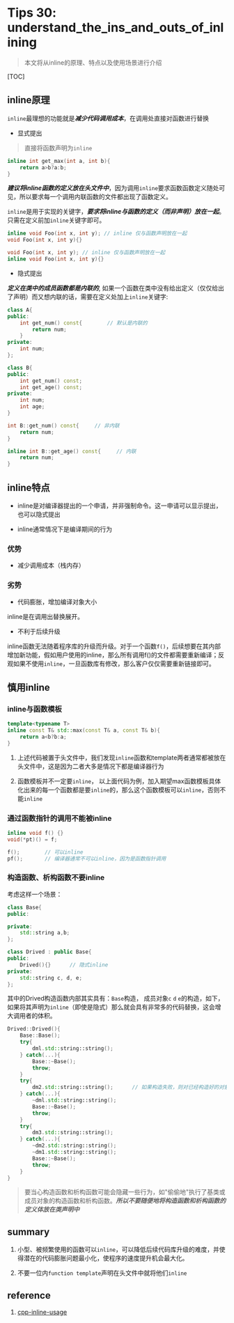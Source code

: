 # Tips 30: understand_the_ins_and_outs_of_inlining

>本文将从inline的原理、特点以及使用场景进行介绍

[TOC]

## inline原理
`inline`最理想的功能就是***减少代码调用成本***，在调用处直接对函数进行替换


- 显式提出

> 直接将函数声明为`inline`

```cpp
inline int get_max(int a, int b){
    return a>b?a:b;
}
```

***建议将inline函数的定义放在头文件中***，因为调用`inline`要求函数函数定义随处可见，所以要求每一个调用内联函数的文件都出现了函数定义。

`inline`是用于实现的关键字，***要求将inline与函数的定义（而非声明）放在一起***。只需在定义前加`inline`关键字即可。

```cpp
inline void Foo(int x, int y); // inline 仅与函数声明放在一起
void Foo(int x, int y){}
```

```cpp
void Foo(int x, int y); // inline 仅与函数声明放在一起
inline void Foo(int x, int y){}
```

- 隐式提出

***定义在类中的成员函数都是内联的***, 如果一个函数在类中没有给出定义（仅仅给出了声明）而又想内联的话，需要在定义处加上`inline`关键字:

```cpp
class A{
public:
    int get_num() const{        // 默认是内联的
        return num;
    }
private:
    int num;
};
```

```cpp
class B{
public:
    int get_num() const;
    int get_age() const;
private:
    int num;
    int age;
}

int B::get_num() const{     // 非内联
    return num;
}

inline int B::get_age() const{     // 内联
    return num;
}
```

## inline特点

- inline是对编译器提出的一个申请，并非强制命令。这一申请可以显示提出，也可以隐式提出

- inline通常情况下是编译期间的行为

### 优势

- 减少调用成本（栈内存）

### 劣势

- 代码膨胀，增加编译对象大小

inline是在调用出替换展开。

- 不利于后续升级

inline函数无法随着程序库的升级而升级。对于一个函数`f()`，后续想要在其内部增加新功能，假如用户使用的inline，那么所有调用f()的文件都需要重新编译；反观如果不使用`inline`，一旦函数库有修改，那么客户仅仅需要重新链接即可。

## 慎用inline

### inline与函数模板

```cpp
template<typename T>
inline const T& std::max(const T& a, const T& b){
    return a<b?b:a;
}
```
1. 上述代码被置于头文件中，我们发现``inline``函数和template两者通常都被放在头文件中，这是因为二者大多是情况下都是编译器行为

2. 函数模板并不一定要`inline`， 以上面代码为例，加入期望max函数模板具体化出来的每一个函数都是要`inline`的，那么这个函数模板可以`inline`，否则不能`inline`

### 通过函数指针的调用不能被inline

```cpp
inline void f() {}  
void(*pt)() = f;

f();        // 可以inline
pf();       // 编译器通常不可以inline，因为是函数指针调用

```

### 构造函数、析构函数不要inline

考虑这样一个场景： 

```cpp
class Base{
public:

private:
    std::string a,b;
};

class Drived : public Base{
public:
    Drived(){}      // 隐式inline
private:
    std::string c, d, e;
};
```

其中的Drived构造函数内部其实具有：`Base`构造， 成员对象`c` `d` `e`的构造，如下，如果将其声明为`inline`（即使是隐式）那么就会具有非常多的代码替换，这会增大调用者的体积。

```cpp
Drived::Drived(){
    Base::Base();
    try{
        dml.std::string::string();
    } catch(...){
        Base::~Base();
        throw;
    }
    try{
        dm2.std::string::string();      // 如果构造失败，则对已经构造好的对象进行析构
    } catch(...){
        ~dml.std::string::string();
        Base::~Base();
        throw;
    }
    try{
        dm3.std::string::string();
    } catch(...){
        ~dm2.std::string::string();
        ~dm1.std::string::string();
        Base::~Base();
        throw;
    }
}
```

> 要当心构造函数和析构函数可能会隐藏一些行为，如"偷偷地"执行了基类或成员对象的构造函数和析构函数。***所以不要随便地将构造函数和析构函数的定义体放在类声明中***

## summary
1. 小型、被频繁使用的函数可以`inline`，可以降低后续代码库升级的难度，并使得潜在的代码膨胀问题最小化，使程序的速度提升机会最大化。

2. 不要一位内`function template`声明在头文件中就将他们`inline`

## reference
1. [cpp-inline-usage](https://www.runoob.com/w3cnote/cpp-inline-usage.html)